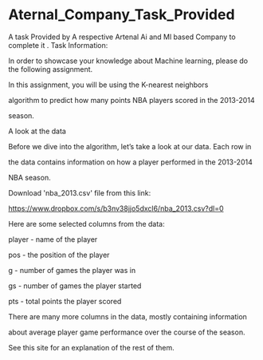 # Aternal_Company_Task_Provided
A task Provided by A respective Artenal Ai and Ml based Company to complete it .
Task Information:

In order to showcase your knowledge about Machine learning, please do the following assignment.



In this assignment, you will be using the K-nearest neighbors

algorithm to predict how many points NBA players scored in the 2013-2014

season.

A look at the data

Before we dive into the algorithm, let’s take a look at our data. Each row in

the data contains information on how a player performed in the 2013-2014

NBA season.

Download 'nba_2013.csv' file from this link:

https://www.dropbox.com/s/b3nv38jjo5dxcl6/nba_2013.csv?dl=0

Here are some selected columns from the data:

player - name of the player

pos - the position of the player

g - number of games the player was in

gs - number of games the player started

pts - total points the player scored

There are many more columns in the data, mostly containing information

about average player game performance over the course of the season.

See this site for an explanation of the rest of them.
